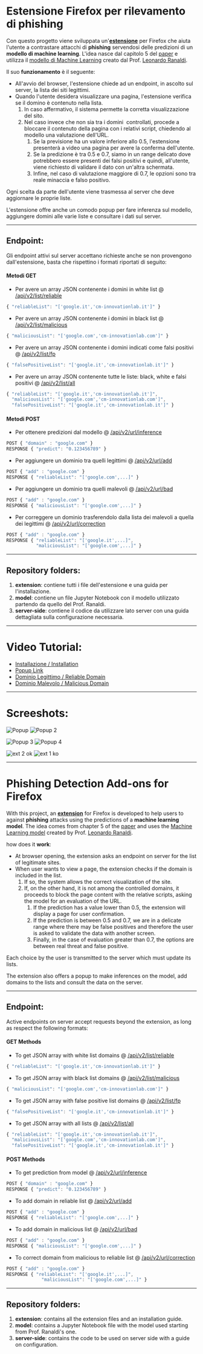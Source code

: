 # Estensione Firefox per rilevamento di phishing

Con questo progetto viene sviluppata un'[**estensione**](https://addons.mozilla.org/it/firefox/addon/italian-phishing-detection/?utm_source=addons.mozilla.org&utm_medium=referral&utm_content=search) per Firefox che aiuta l'utente a contrastare attacchi di **phishing** servendosi delle predizioni di un **modello di machine learning**. L'idea nasce dal capitolo 5 del [paper](https://ceur-ws.org/Vol-3260/paper13.pdf) e utilizza il [modello di Machine Learning](https://github.com/LeonardRanaldi/ItalianPhishingDetection/blob/main/models/RNN%20word%2Bchar_emb.ipynb) creato dal Prof. [Leonardo Ranaldi](https://github.com/LeonardRanaldi/).

Il suo **funzionamento** è il seguente:

*   All'avvio del browser, l'estensione chiede ad un endpoint, in ascolto sul server, la lista dei siti legittimi.
*   Quando l'utente desidera visualizzare una pagina, l'estensione verifica se il domino è contenuto nella lista.
    1.  In caso affermativo, il sistema permette la corretta visualizzazione del sito.
    2.  Nel caso invece che non sia tra i domini  controllati, procede a bloccare il contenuto della pagina con i relativi script, chiedendo al modello una valutazione dell'URL.
        1.  Se la previsione ha un valore inferiore allo 0.5, l'estensione presenterà a video una pagina per avere la conferma dell'utente.
        2.  Se la predizione è tra 0.5 e 0.7, siamo in un range delicato dove potrebbero essere presenti dei falsi positivi e quindi, all'utente, viene richiesto di validare il dato con un'altra schermata.
        3.  Infine, nel caso di valutazione maggiore di 0.7, le opzioni sono tra reale minaccia e falso positivo.

Ogni scelta da parte dell'utente viene trasmessa al server che deve aggiornare le proprie liste.

L'estensione offre anche un comodo popup per fare inferenza sul modello, aggiungere domini alle varie liste e consultare i dati sul server.

---

## Endpoint:

Gli endpoint attivi sul server accettano richieste anche se non provengono dall'estensione, basta che rispettino i formati riportati di seguito:

#### Metodi GET

*   Per avere un array JSON contenente i domini in white list @ [/api/v2/list/reliable](http://www.cm-innovationlab.it:5000/api/v2/list/reliable)

```javascript
{ "reliableList": "['google.it','cm-innovationlab.it']" }
```

*   Per avere un array JSON contenente i domini in black list @ [/api/v2/list/malicious](http://www.cm-innovationlab.it:5000/api/v2/list/malicious)

```javascript
{ "maliciousList": "['google.com','cm-innovationlab.com']" }
```

*   Per avere un array JSON contenente i domini indicati come falsi positivi @ [/api/v2/list/fp](http://www.cm-innovationlab.it:5000/api/v2/list/fp)

```javascript
{ "falsePositiveList": "['google.it','cm-innovationlab.it']" }
```

*   Per avere un array JSON contenente tutte le liste: black, white e falsi positivi @ [/api/v2/list/all](http://www.cm-innovationlab.it:5000/api/v2/list/all)

```javascript
{ "reliableList": "['google.it','cm-innovationlab.it']",
  "maliciousList": "['google.com','cm-innovationlab.com']",
  "falsePositiveList": "['google.it','cm-innovationlab.it']" }  
```

#### Metodi POST

*   Per ottenere predizioni dal modello @ [/api/v2/url/inference](http://www.cm-innovationlab.it:5000/api/v2/url/inference)

```javascript
POST { "domain" : "google.com" }
RESPONSE { "predict": "0.123456789" }
```

*   Per aggiungere un dominio tra quelli legittimi @ [/api/v2/url/add](http://www.cm-innovationlab.it:5000/api/v2/url/add)

```javascript
POST { "add" : "google.com" }
RESPONSE { "reliableList": "['google.com',...]" }
```

*   Per aggiungere un dominio tra quelli malevoli @ [/api/v2/url/bad](http://www.cm-innovationlab.it:5000/api/v2/url/bad)

```javascript
POST { "add" : "google.com" }
RESPONSE { "maliciousList": "['google.com',...]" }
```

*   Per correggere un dominio trasferendolo dalla lista dei malevoli a quella dei legittimi @ [/api/v2/url/correction](http://www.cm-innovationlab.it:5000/api/v2/url/correction)

```javascript
POST { "add" : "google.com" }
RESPONSE { "reliableList": "['google.it',...]",
  		   "maliciousList": "['google.com',...]" }  
```

---

## Repository folders:

1.  **extension**: contiene tutti i file dell'estensione e una guida per l'installazione.
2.  **model**: contiene un file Jupyter Notebook con il modello utilizzato partendo da quello del Prof. Ranaldi.
3.  **server-side**: contiene il codice da utilizzare lato server con una guida dettagliata sulla configurazione necessaria.

---

# Video Tutorial:

*   [Installazione / Installation](https://www.cm-innovationlab.it/1%20-%20Installazione.mp4)
*   [Popup Link](https://www.cm-innovationlab.it/2%20-%20Link%20popup.mp4)
*   [Dominio Legittimo / Reliable Domain](https://www.cm-innovationlab.it/3%20-%20Dominio%20Legittimo.mp4)
*   [Dominio Malevolo / Malicious Domain](https://www.cm-innovationlab.it/4%20-%20Dominio%20Malevolo.mp4)

---

# Screeshots:

![Popup](https://user-images.githubusercontent.com/22752092/234303893-72c65e6a-05d8-473b-aa4e-aa2ba6c66508.png)
![Popup 2](https://user-images.githubusercontent.com/22752092/234303904-cb81cd14-76e1-44f7-bf71-78e22574edf7.png)

![Popup 3](https://user-images.githubusercontent.com/22752092/234303896-41a3591a-dc76-49d8-ade7-c3c65385bd8a.png)
![Popup 4](https://user-images.githubusercontent.com/22752092/234303900-bd7e8dd8-6ad4-41ec-8341-a2b373175403.png)

![ext 2 ok](https://user-images.githubusercontent.com/22752092/234303876-edcd04d6-e1bb-4f89-a4f9-d11333fe2b6b.png)
![ext 1 ko](https://user-images.githubusercontent.com/22752092/234303906-d300e8fd-5ad8-4781-b8b6-06ad5b160d08.png)

---

# Phishing Detection Add-ons for Firefox

With this project, an [**extension**](https://addons.mozilla.org/it/firefox/addon/italian-phishing-detection/?utm_source=addons.mozilla.org&utm_medium=referral&utm_content=search) for Firefox is developed to help users to against **phishing** attacks using the predictions of a **machine learning model**. The idea comes from chapter 5 of the [paper](https://ceur-ws.org/Vol-3260/paper13.pdf) and uses the [Machine Learning model](https://github.com/LeonardRanaldi/ItalianPhishingDetection/blob/main/models/RNN%20word%2Bchar_emb.ipynb) created by Prof. [Leonardo Ranaldi](https://github.com/LeonardRanaldi/).

how does it **work**:

*   At browser opening, the extension asks an endpoint on server for the list of legitimate sites.
*   When user wants to view a page, the extension checks if the domain is included in the list.
    1.  If so, the system allows the correct visualization of the site.
    2.  If, on the other hand, it is not among the controlled domains, it proceeds to block the page content with the relative scripts, asking the model for an evaluation of the URL.
        1.  If the prediction has a value lower than 0.5, the extension will display a page for user confirmation.
        2.  If the prediction is between 0.5 and 0.7, we are in a delicate range where there may be false positives and therefore the user is asked to validate the data with another screen.
        3.  Finally, in the case of evaluation greater than 0.7, the options are between real threat and false positive.

Each choice by the user is transmitted to the server which must update its lists.

The extension also offers a popup to make inferences on the model, add domains to the lists and consult the data on the server.

---

## Endpoint:

Active endpoints on server accept requests beyond the extension, as long as respect the following formats:

#### GET Methods

*   To get JSON array with white list domains @ [/api/v2/list/reliable](http://www.cm-innovationlab.it:5000/api/v2/list/reliable)

```javascript
{ "reliableList": "['google.it','cm-innovationlab.it']" }
```

*   To get JSON array with black list domains @ [/api/v2/list/malicious](http://www.cm-innovationlab.it:5000/api/v2/list/malicious)

```javascript
{ "maliciousList": "['google.com','cm-innovationlab.com']" }
```

*   To get JSON array with false positive list domains @ [/api/v2/list/fp](http://www.cm-innovationlab.it:5000/api/v2/list/fp)

```javascript
{ "falsePositiveList": "['google.it','cm-innovationlab.it']" }
```

*   To get JSON array with all lists @ [/api/v2/list/all](http://www.cm-innovationlab.it:5000/api/v2/list/all)

```javascript
{ "reliableList": "['google.it','cm-innovationlab.it']",
  "maliciousList": "['google.com','cm-innovationlab.com']",
  "falsePositiveList": "['google.it','cm-innovationlab.it']" }  
```

#### POST Methods

*   To get prediction from model @ [/api/v2/url/inference](http://www.cm-innovationlab.it:5000/api/v2/url/inference)

```javascript
POST { "domain" : "google.com" }
RESPONSE { "predict": "0.123456789" }
```

*   To add domain in reliable list @ [/api/v2/url/add](http://www.cm-innovationlab.it:5000/api/v2/url/add)

```javascript
POST { "add" : "google.com" }
RESPONSE { "reliableList": "['google.com',...]" }
```

*   To add domain in malicious list @ [/api/v2/url/bad](http://www.cm-innovationlab.it:5000/api/v2/url/bad)

```javascript
POST { "add" : "google.com" }
RESPONSE { "maliciousList": "['google.com',...]" }
```

*   To correct domain from malicious to reliable list @ [/api/v2/url/correction](http://www.cm-innovationlab.it:5000/api/v2/url/correction)

```javascript
POST { "add" : "google.com" }
RESPONSE { "reliableList": "['google.it',...]",
             "maliciousList": "['google.com',...]" }  
```

---

## Repository folders:

1.  **extension**: contains all the extension files and an installation guide.
2.  **model**: contains a Jupyter Notebook file with the model used starting from Prof. Ranaldi's one.
3.  **server-side**: contains the code to be used on server side with a guide on configuration.
